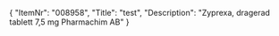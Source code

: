 {
  "ItemNr": "008958",
  "Title": "test",
  "Description": "Zyprexa, dragerad tablett 7,5 mg Pharmachim AB"
}
